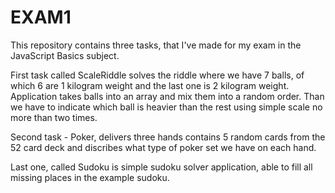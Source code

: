 # EXAM1
This repository contains three tasks, that I've made for my exam in the JavaScript Basics subject.

First task called ScaleRiddle solves the riddle where we have 7 balls, of which 6 are 1 kilogram weight and the last one is 2 kilogram weight.
Application takes balls into an array and mix them into a random order. Than we have to indicate which ball is heavier than the rest using simple scale no more than two times.

Second task - Poker, delivers three hands contains 5 random cards from the 52 card deck and discribes what type of poker set we have on each hand.

Last one, called Sudoku is simple sudoku solver application, able to fill all missing places in the example sudoku.
